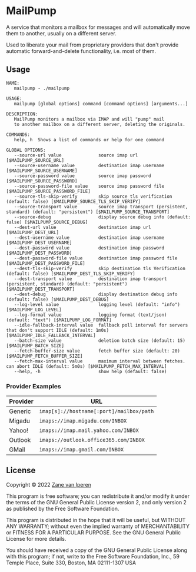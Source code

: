 # MailPump

A service that monitors a mailbox for messages and will automatically move them
to another, usually on a different server.

Used to liberate your mail from proprietary providers that don't provide automatic
forward-and-delete functionality, i.e. most of them.

## Usage
```
NAME:
   mailpump - ./mailpump

USAGE:
   mailpump [global options] command [command options] [arguments...]

DESCRIPTION:
   MailPump monitors a mailbox via IMAP and will "pump" mail
   to another mailbox on a different server, deleting the originals.

COMMANDS:
   help, h  Shows a list of commands or help for one command

GLOBAL OPTIONS:
   --source-url value              source imap url [$MAILPUMP_SOURCE_URL]
   --source-username value         destination imap username [$MAILPUMP_SOURCE_USERNAME]
   --source-password value         source imap password [$MAILPUMP_SOURCE_PASSWORD]
   --source-password-file value    source imap password file [$MAILPUMP_SOURCE_PASSWORD_FILE]
   --source-tls-skip-verify        skip source tls verification (default: false) [$MAILPUMP_SOURCE_TLS_SKIP_VERIFY]
   --source-transport value        source imap transport (persistent, standard) (default: "persistent") [$MAILPUMP_SOURCE_TRANSPORT]
   --source-debug                  display source debug info (default: false) [$MAILPUMP_SOURCE_DEBUG]
   --dest-url value                destination imap url [$MAILPUMP_DEST_URL]
   --dest-username value           destination imap username [$MAILPUMP_DEST_USERNAME]
   --dest-password value           destination imap password [$MAILPUMP_DEST_PASSWORD]
   --dest-password-file value      destination imap password file [$MAILPUMP_DEST_PASSWORD_FILE]
   --dest-tls-skip-verify          skip destination tls Verification (default: false) [$MAILPUMP_DEST_TLS_SKIP_VERIFY]
   --dest-transport value          destination imap transport (persistent, standard) (default: "persistent") [$MAILPUMP_DEST_TRANSPORT]
   --dest-debug                    display destination debug info (default: false) [$MAILPUMP_DEST_DEBUG]
   --log-level value               logging level (default: "info") [$MAILPUMP_LOG_LEVEL]
   --log-format value              logging format (text/json) (default: "text") [$MAILPUMP_LOG_FORMAT]
   --idle-fallback-interval value  fallback poll interval for servers that don't support IDLE (default: 1m0s) [$MAILPUMP_IDLE_FALLBACK_INTERVAL]
   --batch-size value              deletion batch size (default: 15) [$MAILPUMP_BATCH_SIZE]
   --fetch-buffer-size value       fetch buffer size (default: 20) [$MAILPUMP_FETCH_BUFFER_SIZE]
   --fetch-max-interval value      maximum interval between fetches. can abort IDLE (default: 5m0s) [$MAILPUMP_FETCH_MAX_INTERVAL]
   --help, -h                      show help (default: false)
```

### Provider Examples
| Provider | URL                                      |
| -------- | ---------------------------------------- |
| Generic  | `imap[s]://hostname[:port]/mailbox/path` |
| Migadu   | `imaps://imap.migadu.com/INBOX`          |
| Yahoo!   | `imaps://imap.mail.yahoo.com/INBOX`      |
| Outlook  | `imaps://outlook.office365.com/INBOX`    |
| GMail    | `imaps://imap.gmail.com/INBOX`           |

## License

Copyright &copy; 2022 [Zane van Iperen](mailto:zane@zanevaniperen.com)

This program is free software; you can redistribute it and/or modify
it under the terms of the GNU General Public License version 2, and only
version 2 as published by the Free Software Foundation.

This program is distributed in the hope that it will be useful,
but WITHOUT ANY WARRANTY; without even the implied warranty of
MERCHANTABILITY or FITNESS FOR A PARTICULAR PURPOSE.  See the
GNU General Public License for more details.

You should have received a copy of the GNU General Public License
along with this program; if not, write to the Free Software
Foundation, Inc., 59 Temple Place, Suite 330, Boston, MA  02111-1307  USA
